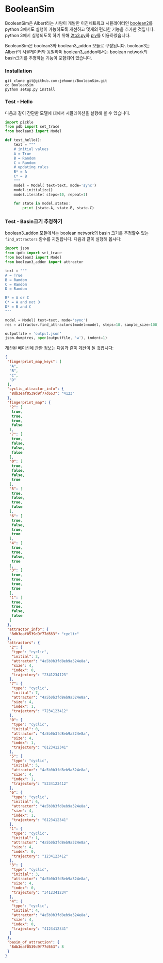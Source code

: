 # BooleanSim

BooleanSim은 Albert라는 사람이 개발한 이진네트워크 시뮬레이터인 [boolean2](https://github.com/ialbert/booleannet)를 python 3에서도 실행이 가능하도록 개선하고 몇개의 편리한 기능을 추가한 것입니다. python 3에서 실행되도록 하기 위해 [2to3.py](https://docs.python.org/3.0/library/2to3.html)와 [ply](http://www.dabeaz.com/ply)를 이용하였습니다.

BooleanSim은 boolean3와 boolean3_addon 모듈로 구성됩니다. boolean3는 Albert의 시뮬레이터와 동일하며 boolean3_addon에서는 boolean network의 basin크기를 추정하는 기능이 포함되어 있습니다.

### Installation

```
git clone git@github.com:jehoons/BooleanSim.git
cd BooleanSim 
python setup.py install 
```

### Test - Hello 

다음과 같이 간단한 모델에 대해서 시뮬레이션을 실행해 볼 수 있습니다. 

```python
import pickle 
from pdb import set_trace
from boolean3 import Model

def test_hello():
    text = """
    # initial values
    A = True
    B = Random
    C = Random
    # updating rules
    B* = A
    C* = B
    """
    model = Model( text=text, mode='sync')
    model.initialize()
    model.iterate( steps=10, repeat=1)
    
    for state in model.states:
        print (state.A, state.B, state.C)
```

### Test - Basin크기 추정하기 

boolean3_addon 모듈에서는 boolean network의 basin 크기를 추정할수 있는 `find_attractors` 함수를 지원합니다. 다음과 같이 실행해 봅시다:

```python 
import json
from ipdb import set_trace
from boolean3 import Model
from boolean3_addon import attractor

text = """
A = True
B = Random
C = Random
D = Random

B* = A or C
C* = A and not D
D* = B and C
"""

model = Model( text=text, mode='sync')
res = attractor.find_attractors(model=model, steps=10, sample_size=100)

outputfile = 'output.json'
json.dump(res, open(outputfile, 'w'), indent=1)
```

계산된 베이신에 관한 정보는 다음과 같이 계산이 될 것입니다:

```json
{
 "fingerprint_map_keys": [
  "A",
  "B",
  "C",
  "D"
 ],
 "cyclic_attractor_info": {
  "8db3eaf0539d9f77d663": "4123"
 },
 "fingerprint_map": {
  "2": [
   true,
   true,
   true,
   false
  ],
  "7": [
   true,
   false,
   false,
   false
  ],
  "0": [
   true,
   false,
   false,
   true
  ],
  "5": [
   true,
   false,
   true,
   false
  ],
  "6": [
   true,
   false,
   true,
   true
  ],
  "4": [
   true,
   true,
   false,
   true
  ],
  "3": [
   true,
   true,
   true,
   true
  ],
  "1": [
   true,
   true,
   false,
   false
  ]
 },
 "attractor_info": {
  "8db3eaf0539d9f77d663": "cyclic"
 },
 "attractors": {
  "2": {
   "type": "cyclic",
   "initial": 2,
   "attractor": "4a5b0b3fd8eb9a324e8a",
   "size": 4,
   "index": 0,
   "trajectory": "2341234123"
  },
  "7": {
   "type": "cyclic",
   "initial": 7,
   "attractor": "4a5b0b3fd8eb9a324e8a",
   "size": 4,
   "index": 1,
   "trajectory": "7234123412"
  },
  "0": {
   "type": "cyclic",
   "initial": 0,
   "attractor": "4a5b0b3fd8eb9a324e8a",
   "size": 4,
   "index": 1,
   "trajectory": "0123412341"
  },
  "5": {
   "type": "cyclic",
   "initial": 5,
   "attractor": "4a5b0b3fd8eb9a324e8a",
   "size": 4,
   "index": 1,
   "trajectory": "5234123412"
  },
  "6": {
   "type": "cyclic",
   "initial": 6,
   "attractor": "4a5b0b3fd8eb9a324e8a",
   "size": 4,
   "index": 1,
   "trajectory": "6123412341"
  },
  "1": {
   "type": "cyclic",
   "initial": 1,
   "attractor": "4a5b0b3fd8eb9a324e8a",
   "size": 4,
   "index": 0,
   "trajectory": "1234123412"
  },
  "3": {
   "type": "cyclic",
   "initial": 3,
   "attractor": "4a5b0b3fd8eb9a324e8a",
   "size": 4,
   "index": 0,
   "trajectory": "3412341234"
  },
  "4": {
   "type": "cyclic",
   "initial": 4,
   "attractor": "4a5b0b3fd8eb9a324e8a",
   "size": 4,
   "index": 0,
   "trajectory": "4123412341"
  }
 },
 "basin_of_attraction": {
  "8db3eaf0539d9f77d663": 8
 }
}
```